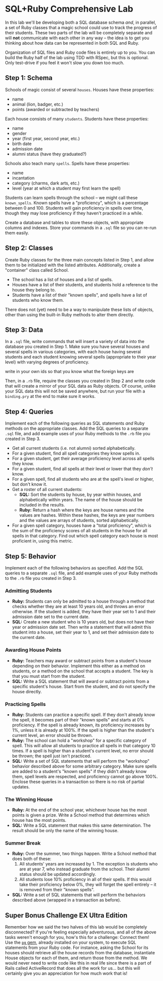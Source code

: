 # SQL+Ruby Comprehensive Lab

In this lab we'll be developing both a SQL database schema *and*, in parallel, a set of Ruby classes that a magic school could use to track the progress of their students. These two parts of the lab will be completely separate and will **not** communicate with each other in any way &ndash; the idea is to get you thinking about how data can be represented in both SQL and Ruby.

Organization of SQL files and Ruby code files is entirely up to you. You can build the Ruby half of the lab using TDD with RSpec, but this is optional. Only test-drive if you feel it won't slow you down too much.

## Step 1: Schema

Schools of magic consist of several `houses`. Houses have these properties:

* name
* animal (lion, badger, etc.)
* points (awarded or subtracted by teachers)

Each house consists of many `students`. Students have these properties:

* name
* gender
* year (first year, second year, etc.)
* birth date
* admission date
* alumni status (have they graduated?)

Schools also teach many `spells`. Spells have these properties:

* name
* incantation
* category (charms, dark arts, etc.)
* level (year at which a student may first learn the spell)

Students can learn spells through the school &ndash; we might call these `known_spells`. Known spells have a "proficiency", which is a percentage between 0 and 100. Students will gain proficiency in spells over time, though they may lose proficiency if they haven't practiced in a while.

Create a database and tables to store these objects, with appropriate columns and indexes. Store your commands in a `.sql` file so you can re-run them easily.

## Step 2: Classes

Create Ruby classes for the three main concepts listed in Step 1, and allow them to be initialized with the listed attributes. Additionally, create a "container" class called School.

* The school has a list of houses and a list of spells.
* Houses have a list of their students, and students hold a reference to the house they belong to.
* Students have a list of their "known spells", and spells have a list of students who know them.

There does not (yet) need to be a way to manipulate these lists of objects, other than using the built-in Ruby methods to alter them directly.

## Step 3: Data

In a `.sql` file, write commands that will insert a variety of data into the database you created in Step 1. Make sure you have several houses and several spells in various categories, with each house having several students and each student knowing several spells (appropriate to their year level) with varying degrees of proficiency.

write in your own ids so that you know what the foreign keys are

Then, in a `.rb` file, require the classes you created in Step 2 and write code that will create a mirror of your SQL data as Ruby objects. Of course, unlike your SQL data this will not be saved anywhere, but run your file with a `binding.pry` at the end to make sure it works.

## Step 4: Queries

Implement each of the following queries as SQL statements *and* Ruby methods on the appropriate classes. Add the SQL queries to a separate `.sql` file, and add example uses of your Ruby methods to the `.rb` file you created in Step 3.

* Get all current students (i.e. not alumni) sorted alphabetically.
* For a given student, find all spell categories they know spells in.
* For a given student, get their average proficiency level across all spells they know.
* For a given student, find all spells at their level or lower that they *don't* know.
* For a given spell, find all students who are at the spell's level or higher, but don't know it.
* Get a roster of all current students:
  * **SQL:** Sort the students by house, by year within houses, and alphabetically within years. The name of the house should be included in the results.
  * **Ruby:** Return a hash where the keys are house names and the values are hashes. Within these hashes, the keys are year numbers and the values are arrays of students, sorted alphabetically.
* For a given spell category, houses have a "total proficiency", which is the sum of the proficiency scores of all students in the house for all spells in that category. Find out which spell category each house is most proficient in, using this metric.

## Step 5: Behavior

Implement each of the following behaviors as specified. Add the SQL queries to a separate `.sql` file, and add example uses of your Ruby methods to the `.rb` file you created in Step 3.

### Admitting Students

* **Ruby:** Students can only be admitted to a house through a method that checks whether they are at least 10 years old, and throws an error otherwise. If the student is added, they have their year set to 1 and their admission date set to the current date.
* **SQL:** Create a new student who is 10 years old, but does not have their year or admission date set. Then write a statement that will admit this student into a house, set their year to 1, and set their admission date to the current date.

### Awarding House Points

* **Ruby:** Teachers may award or subtract points from a student's house depending on their behavior. Implement this either as a method on students, or a method on the school that accepts a student. The key is that you must start from the student.
* **SQL:** Write a SQL statement that will award or subtract points from a specific student's house. Start from the student, and do not specify the house directly.

### Practicing Spells

* **Ruby:** Students can practice a specific spell. If they don't already know the spell, it becomes part of their "known spells" and starts at 0% proficiency. If the spell is already known, its proficiency increases by 1%, unless it is already at 100%. If the spell is higher than the student's current level, an error should be thrown.
* **Ruby:** The school can hold a "workshop" for a specific category of spell. This will allow all students to practice all spells in that category 10 times. If a spell is higher than a student's current level, no error should be thrown; the spell just isn't practiced.
* **SQL:** Write a set of SQL statements that will perform the "workshop" behavior described above for some arbitrary category. Make sure spells are added to a student's "known spells" if they didn't already know them, spell levels are respected, and proficiency cannot go above 100%. Enclose these queries in a transaction so there is no risk of partial updates.

### The Winning House

* **Ruby:** At the end of the school year, whichever house has the most points is given a prize. Write a School method that determines which house has the most points.
* **SQL:** Write a SQL statement that makes this same determination. The result should be only the name of the winning house.

### Summer Break

* **Ruby:** Over the summer, two things happen. Write a School method that does both of these:
  1. All students' years are increased by 1. The exception is students who are at year 7, who instead graduate from the school. Their alumni status should be updated accordingly.
  2. All students lose 10% proficiency in all of their spells. If this would take their proficiency below 0%, they will forget the spell entirely &ndash; it is removed from their "known spells".
* **SQL:** Write a set of SQL statements that will perform the behaviors described above (wrapped in a transaction as before).

## Super Bonus Challenge EX Ultra Edition

Remember how we said the two halves of this lab would be completely disconnected? If you're feeling especially adventurous, and all of the above tasks weren't enough for you, how's this for a challenge: Connect them! Use the [`pg` gem](http://deveiate.org/code/pg/), already installed on your system, to execute SQL statements from your Ruby code. For instance, asking the School for its houses should retrieve all the house records from the database, instantiate House objects for each of them, and return those from the method. We would never need to write code like this in real life since there is a part of Rails called ActiveRecord that does all the work for us... but this will certainly give you an appreciation for how much work that is!

